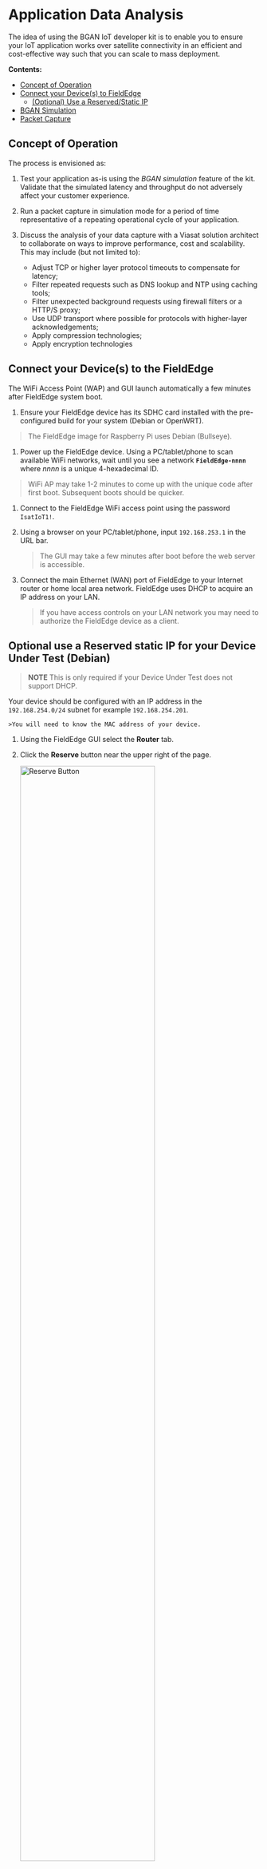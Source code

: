 # Application Data Analysis

The idea of using the BGAN IoT developer kit is to enable you to ensure your
IoT application works over satellite connectivity in an efficient and
cost-effective way such that you can scale to mass deployment.

**Contents:**
* [Concept of Operation](#concept-of-operation)
* [Connect your Device(s) to FieldEdge](#connect-your-devices-to-the-fieldedge)
    * [(Optional) Use a Reserved/Static IP](#optional-use-a-reserved-static-ip-for-your-device-under-test-debian)
* [BGAN Simulation](#bgan-simulation)
* [Packet Capture](#run-a-packet-capture)

## Concept of Operation

The process is envisioned as:

1. Test your application as-is using the *BGAN simulation* feature of the kit.
Validate that the simulated latency and throughput do not adversely affect your
customer experience.

1. Run a packet capture in simulation mode for a period of time representative 
of a repeating operational cycle of your application.

1. Discuss the analysis of your data capture with a Viasat solution architect
to collaborate on ways to improve performance, cost and scalability. This may
include (but not limited to):
    * Adjust TCP or higher layer protocol timeouts to compensate for latency;
    * Filter repeated requests such as DNS lookup and NTP using caching tools;
    * Filter unexpected background requests using firewall filters or
    a HTTP/S proxy;
    * Use UDP transport where possible for protocols with higher-layer
    acknowledgements;
    * Apply compression technologies;
    * Apply encryption technologies

## Connect your Device(s) to the FieldEdge

The WiFi Access Point (WAP) and GUI launch automatically a few minutes after
FieldEdge system boot.

1. Ensure your FieldEdge device has its SDHC card installed with the
pre-configured build for your system (Debian or OpenWRT).
>The FieldEdge image for Raspberry Pi uses Debian (Bullseye).

1. Power up the FieldEdge device. Using a PC/tablet/phone to scan available
WiFi networks, wait until you see a network **`FieldEdge-nnnn`**
where *nnnn* is a unique 4-hexadecimal ID.
>WiFi AP may take 1-2 minutes to come up with the unique code after first boot.
Subsequent boots should be quicker.

1. Connect to the FieldEdge WiFi access point using the password `IsatIoT1!`.

1. Using a browser on your PC/tablet/phone, input `192.168.253.1` in the URL
bar.

    >The GUI may take a few minutes after boot before the web server is accessible.

1. Connect the main Ethernet (WAN) port of FieldEdge to your Internet router or
home local area network. FieldEdge uses DHCP to acquire an IP address on your
LAN.

    >If you have access controls on your LAN network you may need to authorize
    the FieldEdge device as a client.

## Optional use a Reserved static IP for your Device Under Test (Debian)

>**NOTE** This is only required if your Device Under Test does not support
DHCP.

Your device should be configured with an IP address in the `192.168.254.0/24`
subnet for example `192.168.254.201`.

    >You will need to know the MAC address of your device.

1. Using the FieldEdge GUI select the **Router** tab.

1. Click the **Reserve** button near the upper right of the page.

    <img alt="Reserve Button" src="./media/static-ip-reserve-button.png" width="75%" height="auto">

1. Fill in the form with your selected IP address and the MAC address of
your device.

    <img alt="Reserve Form" src="./media/static-ip-reserve-form.png" width="75%" height="auto">

## BGAN Simulation

The ***FieldEdge*** device is built on a Linux core and we use native
Linux *traffic control* techniques to simulate the latency and throughput
constraints of the BGAN network.

FieldEdge expects to have at least 2 physical Ethernet ports for simulation:
* **WAN** port connects to your local wired Internet/router
* **LAN** port connects to your IoT *device under test* ("DUT")

Traffic control runs on both the WAN and LAN port to simulate both directions
of communication.

BGAN simulation is normally enabled/disabled using the *FieldEdge GUI*, which
runs automatically on start-up of the FieldEdge device and can be accessed
via its local WiFi access point.

### Use the FieldEdge GUI to enable BGAN simulation

>**NOTE** you do not need a BGAN terminal to run simulation. In fact having a
BGAN terminal connected to FieldEdge should prevent simulation mode from being
enabled!

The easiest way to enable BGAN simulation is using the *FieldEdge GUI*. The
GUI launches automatically a few minutes after FieldEdge system boot.

After connecting to your FieldEdge WAP, you should be able to browse to
`http://192.168.253.1` or `http://fieldedge` and see the System Overview page.

1. Click the **Data** tab at the top right to view the
Data Capture & Analysis page.

    <img alt="Data Page" src="./media/data-capture-analysis.png" width="75%" height="auto">

1. Click the greyed out **BGAN Simulation** toggle button at the top, it should
turn from grey to red and indicate **ON**.

    >**NOTE** BGAN simulation uses Linux traffic control and slows down all network
    interactions so web page responsiveness may be slower while simulating.

    <img alt="BGAN Simulation" src="./media/bgan-simulation.png" width="75%" height="auto">

1. Connect your own Device Under Test to the secondary Ethernet (LAN) port of
FieldEdge. Your device should be configured to use DHCP, and the FieldEdge will
act as a DHCP server and perform Network Address Translation (NAT) for your DUT.

    >If your FieldEdge device does not have a secondary Ethernet port you will
    need a USB/Ethernet adapter connected to the FieldEdge USB.

    >If your DUT does not support DHCP you can reserve a static IP address using
    the **Router** page of the FieldEdge GUI.
    See [instructions for Debian](#use-a-reserved-static-ip-for-your-device-under-test-debian).

1. Run and observe your application as your normally would.

>*NOTE: Simulation can also be enabled using a shell script accessed via SSH*
*into the FieldEdge device.*

### Frequently Asked Questions on Application Behaviour

1. Many TCP/IP based applications use short timers. With typical 1-2 second
latency on the BGAN network this can cause timeouts and retransmissions. In
some cases the application will seem to not work.
    * Check your DUT documentation or contact the manufacturer to determine
    how to increase timeouts on your device.

1. Some applications require a certain throughput to deliver reasonable quality,
for example video.
    * Depending on the application, Viasat may have partner tools or solutions
    to help improve performance. For example video compression and tuning.

## Run a Packet Capture

The next step after getting your basic application connectivity working over
BGAN simulation, is to capture a packet trace to examine data consumption.

>Excess data consumption increases your cost of operation and could even degrade
your customer experience.

1. Click the **Data** tab at the top right to view the
Data Capture & Analysis page.

    <img alt="Data Page" src="./media/data-capture-analysis.png" width="75%" height="auto">

1. Under the **Capture Packets** section select a duration representative of
a repeating cycle or reasonable amount of time for your application to operate.

    <img alt="Capture Duration" src="./media/packet-cap-duration.png" width="75%" height="auto">

1. Under the **Capture Packets** section ensure the **WAN** interface is
selected.

    <img alt="Capture Duration" src="./media/packet-cap-wan-interface.png" width="75%" height="auto">

1. Click **Capture** and wait for the capture to complete. It will run in the
background if you leave it or disconnect from the FieldEdge WAP.

    <img alt="Capturing Packets" src="./media/packet-capturing.png" width="75%" height="auto">

1. After the capture is complete the **Packet Capture File Analysis** section
should show a list of captured files. You can then select to:
    * **Download** locally to your PC/tablet/phone
    * **Upload to Cloud** by configuring AWS-S3 or Azure Blob Storage settings
    * **Analyse** (*Experimental*) see a visualisation of data use
    * **Delete** if your FieldEdge is running low on storage or you are
    returning a loaned kit

    <img alt="Packet Capture Files" src="./media/packet-file-options.png" width="75%" height="auto">
